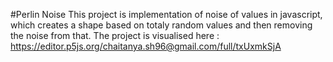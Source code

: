 #Perlin Noise
This project is implementation of noise of values in javascript, which creates a shape based on totaly random values and then removing the noise from that.
The project  is visualised here : https://editor.p5js.org/chaitanya.sh96@gmail.com/full/txUxmkSjA
